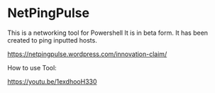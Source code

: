 # NetPingPulse
This is a networking tool for Powershell
It is in beta form.
It has been created to ping inputted hosts. 

https://netpingpulse.wordpress.com/innovation-claim/

How to use Tool:

https://youtu.be/1exdhooH330
